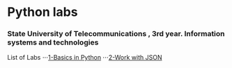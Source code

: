# Python labs 
### State University of Telecommunications , 3rd year. Information systems and technologies


List of Labs
⋅⋅⋅[1-Basics in Python](https://github.com/rexvel/pyLabs/tree/main/1-Basics)
⋅⋅⋅[2-Work with JSON](https://github.com/rexvel/pyLabs/tree/main/2-JSON)
